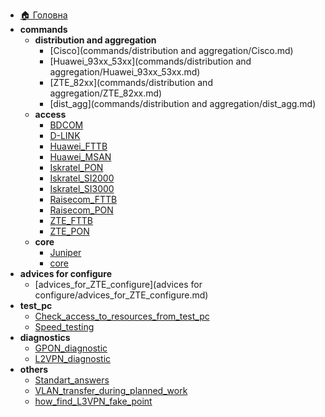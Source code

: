 * [🏠 Головна](/README.md)
* **commands**
  * **distribution and aggregation**
    * [Cisco](commands/distribution and aggregation/Cisco.md)
    * [Huawei_93xx_53xx](commands/distribution and aggregation/Huawei_93xx_53xx.md)
    * [ZTE_82xx](commands/distribution and aggregation/ZTE_82xx.md)
    * [dist_agg](commands/distribution and aggregation/dist_agg.md)
  * **access**
    * [BDCOM](commands/access/BDCOM.md)
    * [D-LINK](commands/access/D-LINK.md)
    * [Huawei_FTTB](commands/access/Huawei_FTTB.md)
    * [Huawei_MSAN](commands/access/Huawei_MSAN.md)
    * [Iskratel_PON](commands/access/Iskratel_PON.md)
    * [Iskratel_SI2000](commands/access/Iskratel_SI2000.md)
    * [Iskratel_SI3000](commands/access/Iskratel_SI3000.md)
    * [Raisecom_FTTB](commands/access/Raisecom_FTTB.md)
    * [Raisecom_PON](commands/access/Raisecom_PON.md)
    * [ZTE_FTTB](commands/access/ZTE_FTTB.md)
    * [ZTE_PON](commands/access/ZTE_PON.md)
  * **core**
    * [Juniper](commands/core/Juniper.md)
    * [core](commands/core/core.md)
* **advices for configure**
  * [advices_for_ZTE_configure](advices for configure/advices_for_ZTE_configure.md)
* **test_pc**
  * [Check_access_to_resources_from_test_pc](test_pc/Check_access_to_resources_from_test_pc.md)
  * [Speed_testing](test_pc/Speed_testing.md)
* **diagnostics**
  * [GPON_diagnostic](diagnostics/GPON_diagnostic.md)
  * [L2VPN_diagnostic](diagnostics/L2VPN_diagnostic.md)
* **others**
  * [Standart_answers](others/Standart_answers.md)
  * [VLAN_transfer_during_planned_work](others/VLAN_transfer_during_planned_work.md)
  * [how_find_L3VPN_fake_point](others/how_find_L3VPN_fake_point.md)
